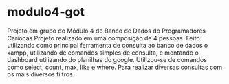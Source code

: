 # modulo4-got
Projeto em grupo do Módulo 4 de Banco de Dados do Programadores Cariocas
Projeto realizado em uma composição de 4 pessoas.
Feito utilizando como principal ferramenta de consulta ao banco de dados o xampp,
utilizando de comandos simples de consulta, e montando o dashboard utilizando do planilhas do google.
Utilizou-se de comandos como select, count, max, like e where. 
Para realizar diversas consultas com os mais diversos filtros.
